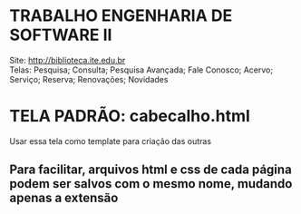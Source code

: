 # TRABALHO ENGENHARIA DE SOFTWARE II
  Site: http://biblioteca.ite.edu.br
  <br/>
  Telas: Pesquisa; Consulta; Pesquisa Avançada; Fale Conosco; Acervo; Serviço; Reserva; Renovações; Novidades

# TELA PADRÃO: cabecalho.html
  Usar essa tela como template para criação das outras
  <br/>

## Para facilitar, arquivos html e css de cada página podem ser salvos com o mesmo nome, mudando apenas a extensão